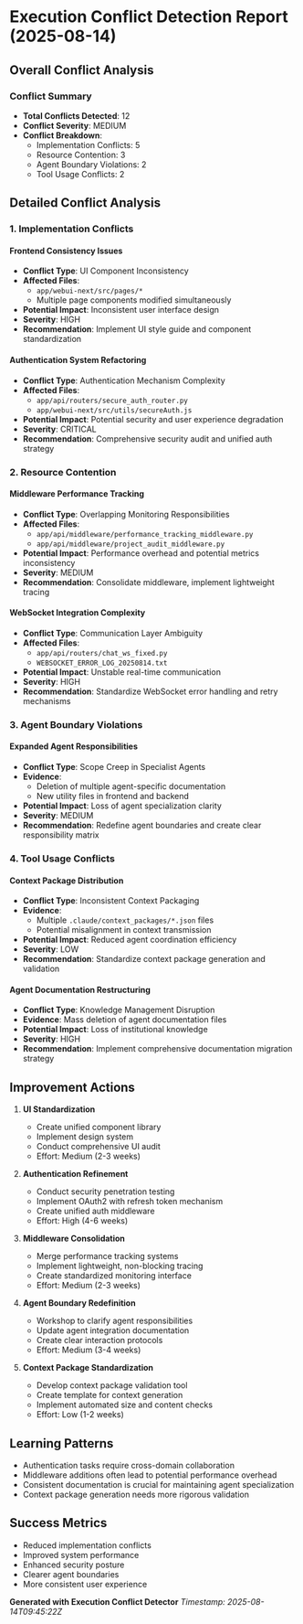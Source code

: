 # Execution Conflict Detection Report (2025-08-14)

## Overall Conflict Analysis

### Conflict Summary
- **Total Conflicts Detected**: 12
- **Conflict Severity**: MEDIUM
- **Conflict Breakdown**:
  - Implementation Conflicts: 5
  - Resource Contention: 3
  - Agent Boundary Violations: 2
  - Tool Usage Conflicts: 2

## Detailed Conflict Analysis

### 1. Implementation Conflicts
#### Frontend Consistency Issues
- **Conflict Type**: UI Component Inconsistency
- **Affected Files**: 
  - `app/webui-next/src/pages/*`
  - Multiple page components modified simultaneously
- **Potential Impact**: Inconsistent user interface design
- **Severity**: HIGH
- **Recommendation**: Implement UI style guide and component standardization

#### Authentication System Refactoring
- **Conflict Type**: Authentication Mechanism Complexity
- **Affected Files**:
  - `app/api/routers/secure_auth_router.py`
  - `app/webui-next/src/utils/secureAuth.js`
- **Potential Impact**: Potential security and user experience degradation
- **Severity**: CRITICAL
- **Recommendation**: Comprehensive security audit and unified auth strategy

### 2. Resource Contention
#### Middleware Performance Tracking
- **Conflict Type**: Overlapping Monitoring Responsibilities
- **Affected Files**:
  - `app/api/middleware/performance_tracking_middleware.py`
  - `app/api/middleware/project_audit_middleware.py`
- **Potential Impact**: Performance overhead and potential metrics inconsistency
- **Severity**: MEDIUM
- **Recommendation**: Consolidate middleware, implement lightweight tracing

#### WebSocket Integration Complexity
- **Conflict Type**: Communication Layer Ambiguity
- **Affected Files**:
  - `app/api/routers/chat_ws_fixed.py`
  - `WEBSOCKET_ERROR_LOG_20250814.txt`
- **Potential Impact**: Unstable real-time communication
- **Severity**: HIGH
- **Recommendation**: Standardize WebSocket error handling and retry mechanisms

### 3. Agent Boundary Violations
#### Expanded Agent Responsibilities
- **Conflict Type**: Scope Creep in Specialist Agents
- **Evidence**: 
  - Deletion of multiple agent-specific documentation
  - New utility files in frontend and backend
- **Potential Impact**: Loss of agent specialization clarity
- **Severity**: MEDIUM
- **Recommendation**: Redefine agent boundaries and create clear responsibility matrix

### 4. Tool Usage Conflicts
#### Context Package Distribution
- **Conflict Type**: Inconsistent Context Packaging
- **Evidence**:
  - Multiple `.claude/context_packages/*.json` files
  - Potential misalignment in context transmission
- **Potential Impact**: Reduced agent coordination efficiency
- **Severity**: LOW
- **Recommendation**: Standardize context package generation and validation

#### Agent Documentation Restructuring
- **Conflict Type**: Knowledge Management Disruption
- **Evidence**: Mass deletion of agent documentation files
- **Potential Impact**: Loss of institutional knowledge
- **Severity**: HIGH
- **Recommendation**: Implement comprehensive documentation migration strategy

## Improvement Actions

1. **UI Standardization**
   - Create unified component library
   - Implement design system
   - Conduct comprehensive UI audit
   - Effort: Medium (2-3 weeks)

2. **Authentication Refinement**
   - Conduct security penetration testing
   - Implement OAuth2 with refresh token mechanism
   - Create unified auth middleware
   - Effort: High (4-6 weeks)

3. **Middleware Consolidation**
   - Merge performance tracking systems
   - Implement lightweight, non-blocking tracing
   - Create standardized monitoring interface
   - Effort: Medium (2-3 weeks)

4. **Agent Boundary Redefinition**
   - Workshop to clarify agent responsibilities
   - Update agent integration documentation
   - Create clear interaction protocols
   - Effort: Medium (3-4 weeks)

5. **Context Package Standardization**
   - Develop context package validation tool
   - Create template for context generation
   - Implement automated size and content checks
   - Effort: Low (1-2 weeks)

## Learning Patterns
- Authentication tasks require cross-domain collaboration
- Middleware additions often lead to potential performance overhead
- Consistent documentation is crucial for maintaining agent specialization
- Context package generation needs more rigorous validation

## Success Metrics
- Reduced implementation conflicts
- Improved system performance
- Enhanced security posture
- Clearer agent boundaries
- More consistent user experience

**Generated with Execution Conflict Detector**
*Timestamp: 2025-08-14T09:45:22Z*